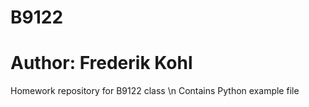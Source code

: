 # B9122
# Author: Frederik Kohl
Homework repository for B9122 class \n
Contains Python example file 
